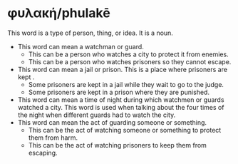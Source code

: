 # φυλακή/phulakē
This word is a type of person, thing, or idea. It is a noun.
* This word can mean a watchman or guard.
    * This can be a person who watches a city to protect it from enemies.
    * This can be a person who watches prisoners so they cannot escape.
* This word can mean a jail or prison. This is a place where prisoners are kept .
    * Some prisoners are kept in a jail while they wait to go to the judge.
    * Some prisoners are kept in a prison where they are punished.
* This word can mean a time of night during which watchmen or guards watched a city. This word is used when talking about the four times of the night when different guards had to watch the city.
* This word can mean the act of guarding someone or something.
    * This can be the act of watching someone or something to protect them from harm.
    * This can be the act of watching prisoners to keep them from escaping.

